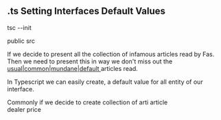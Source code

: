 ## .ts Setting Interfaces Default Values
tsc --init

public
src

If we decide to present all the collection of
infamous articles read by Fas. Then we need to present this
in way we don't miss out the <a href="https://www.reddit.com/r/redscarepod/comments/rejbka/its_2088_youve_finally_become_a_billionare_as_a/" target="_blank"> usual|common|mundane|default </a> articles
read.

In Typescript we can easily create, a default value for all entity of our interface.

Commonly if we decide to create collection of arti
article  
dealer
price  